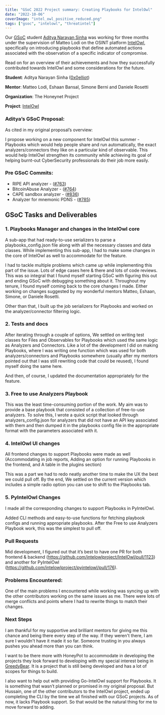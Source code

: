 ```yaml
---
title: "GSoC 2022 Project summary: Creating Playbooks for IntelOwl"
date: "2022-10-06"
coverImage: "intel_owl_positive_reduced.png"
tags: ["gsoc", "intelowl", "threatintel"]
---
```


Our [GSoC](https://summerofcode.withgoogle.com/) student [Aditya Narayan Sinha](https://github.com/0x0elliot) was working for three months under the supervision of Matteo Lodi on the OSINT platform [IntelOwl](https://github.com/intelowlproject/IntelOwl), specifically on introducing playbooks that define automated actions associated with the observation of a specific indicator of compromise.

Read on for an overview of their achievements and how they successfully contributed towards IntelOwl and some considerations for the future.

<!--more-->

**Student**: Aditya Narayan Sinha ([0x0elliot](https://github.com/0x0elliot))

**Mentor**: Matteo Lodi, Eshaan Bansal, Simone Berni and Daniele Rosetti

**Organization**: The Honeynet Project

**Project**: [IntelOwl](https://github.com/intelowlproject/IntelOwl)

### **Aditya’s GSoC Proposal:**

As cited in my original proposal’s overview:

I propose working on a new component for IntelOwl this summer - Playbooks which would help people share and run automatically, the exact analyzers/connectors they like on a particular kind of observable. This would help IntelOwl strengthen its community while achieving its goal of helping burnt-out CyberSecurity professionals do their job more easily.

### **Pre GSoC Commits:**

- RIPE API analyzer - ([#763](https://github.com/intelowlproject/IntelOwl/pull/763))
- BitcoinAbuse Analyzer - ([#764](https://github.com/intelowlproject/IntelOwl/pull/764))
- CAPE sandbox analyzer - ([#836](https://github.com/intelowlproject/IntelOwl/pull/836))
- Analyzer for mnemonic PDNS - ([#785](https://github.com/intelowlproject/IntelOwl/pull/785))

## **GSoC Tasks and Deliverables**

### 1. Playbooks Manager and changes in the IntelOwl core

A sub-app that had ready-to-use serializers to parse a playbooks\_config.json file along with all the necessary classes and data classes. While implementing this sub-app, I had to make some changes in the core of IntelOwl as well to accommodate for the feature.

I had to tackle multiple problems which came up while implementing this part of the issue. Lots of edge cases here & there and lots of code reviews. This was so integral that I found myself starting GSoC with figuring this out and ending GSoC with debugging something about it. Throughout my tenure, I found myself coming back to the core changes I made. Either working on changes suggested by my wonderful mentors Matteo, Eshaan, Simone, or Daniele Rosetti.

Other than that, I built up the job serializers for Playbooks and worked on the analyzer/connector filtering logic.

### 2. Tests and docs

After iterating through a couple of options, We settled on writing test classes for Files and Observables for Playbooks which used the same logic as Analyzers and Connectors. Like a lot of the development I did on making Playbooks, where I was writing one function which was used for both analyzers/connectors and Playbooks somewhere (usually after my mentors pointed out that I was still rewriting code that could be reused), I found myself doing the same here.

And then, of course, I updated the documentation appropriately for the feature.

### 3. Free to use Analyzers Playbook

This was the least time-consuming portion of the work. My aim was to provide a base playbook that consisted of a collection of free-to-use analyzers. To solve this, I wrote a quick script that looked through analyzers\_config.json for analyzers that did not have an API key associated with them and then dumped it in the playbooks config file in the appropriate format with the parameters associated with it.

### 4. IntelOwl UI changes

All frontend changes to support Playbooks were made as well (Accommodating in job reports, Adding an option for running Playbooks in the frontend, and A table in the plugins section)

This was a part we had to redo neatly another time to make the UX the best we could pull off. By the end, We settled on the current version which includes a simple radio option you can use to shift to the Playbooks tab.

### 5. PyIntelOwl Changes

I made all the corresponding changes to support Playbooks in PyIntelOwl.

Added CLI methods and easy-to-use functions for fetching playbook configs and running appropriate playbooks. After the Free to use Analyzers Playbook work, this was the simplest to pull off.

### Pull Requests

Mid development, I figured out that it’s best to have one PR for both frontend & backend (https://github.com/intelowlproject/IntelOwl/pull/1123) and another for PyIntelOwl (https://github.com/intelowlproject/pyintelowl/pull/176).

### Problems Encountered:

One of the main problems I encountered while working was syncing up with the other contributors working on the same issues as me. There were lots of merge conflicts and points where I had to rewrite things to match their changes.

### Next Steps

I am thankful for my supportive and brilliant mentors for giving me this chance and being there every step of the way. If they weren't there, I am sure I wouldn't have it made it so far. Someone trusting in you always pushes you ahead more than you can think.

I want to be there more with HoneyPot to accommodate in developing the projects they look forward to developing with my special interest being in [GreedyBear](https://github.com/honeynet/GreedyBear/). It is a project that is still being developed and has a lot of scopes for things to build.

I also want to help out with providing Go-IntelOwl support for Playbooks. It is something that wasn’t planned or promised in my original proposal. But Hussain, one of the other contributors to the IntelOwl project, ended up completing the CLI by the time we all finished with our GSoC projects. As of now, it lacks Playbook support. So that would be the natural thing for me to move forward to adding.
